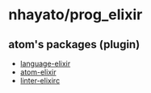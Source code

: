 # nhayato/prog_elixir

## atom's packages (plugin)
- [language-elixir](https://atom.io/packages/language-elixir)
- [atom-elixir](https://atom.io/packages/atom-elixir)
- [linter-elixirc](https://atom.io/packages/linter-elixirc)
